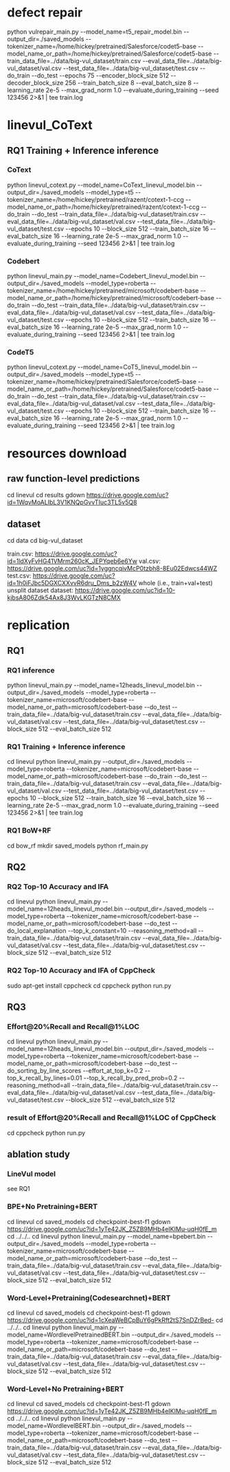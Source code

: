 # defect repair
python vulrepair_main.py   --model_name=t5_repair_model.bin   --output_dir=./saved_models   --tokenizer_name=/home/hickey/pretrained/Salesforce/codet5-base  --model_name_or_path=/home/hickey/pretrained/Salesforce/codet5-base  --train_data_file=../data/big-vul_dataset/train.csv   --eval_data_file=../data/big-vul_dataset/val.csv   --test_data_file=../data/big-vul_dataset/test.csv --do_train --do_test --epochs 75 --encoder_block_size 512  --decoder_block_size 256  --train_batch_size 8  --eval_batch_size 8  --learning_rate 2e-5  --max_grad_norm 1.0 --evaluate_during_training  --seed 123456  2>&1 | tee train.log
# linevul_CoText
## RQ1 Training + Inference inference
### CoText
python linevul_cotext.py   --model_name=CoText_linevul_model.bin  --output_dir=./saved_models   --model_type=t5   --tokenizer_name=/home/hickey/pretrained/razent/cotext-1-ccg   --model_name_or_path=/home/hickey/pretrained/razent/cotext-1-ccg   --do_train   --do_test   --train_data_file=../data/big-vul_dataset/train.csv   --eval_data_file=../data/big-vul_dataset/val.csv   --test_data_file=../data/big-vul_dataset/test.csv   --epochs 10   --block_size 512   --train_batch_size 16   --eval_batch_size 16   --learning_rate 2e-5   --max_grad_norm 1.0   --evaluate_during_training   --seed 123456  2>&1 | tee train.log
### Codebert
python linevul_main.py   --model_name=Codebert_linevul_model.bin  --output_dir=./saved_models   --model_type=roberta   --tokenizer_name=/home/hickey/pretrained/microsoft/codebert-base   --model_name_or_path=/home/hickey/pretrained/microsoft/codebert-base   --do_train   --do_test   --train_data_file=../data/big-vul_dataset/train.csv   --eval_data_file=../data/big-vul_dataset/val.csv   --test_data_file=../data/big-vul_dataset/test.csv   --epochs 10   --block_size 512   --train_batch_size 16   --eval_batch_size 16   --learning_rate 2e-5   --max_grad_norm 1.0   --evaluate_during_training   --seed 123456  2>&1 | tee train.log
### CodeT5
python linevul_cotext.py   --model_name=CoT5_linevul_model.bin  --output_dir=./saved_models   --model_type=t5   --tokenizer_name=/home/hickey/pretrained/Salesforce/codet5-base   --model_name_or_path=/home/hickey/pretrained/Salesforce/codet5-base   --do_train   --do_test   --train_data_file=../data/big-vul_dataset/train.csv   --eval_data_file=../data/big-vul_dataset/val.csv   --test_data_file=../data/big-vul_dataset/test.csv   --epochs 10   --block_size 512   --train_batch_size 16   --eval_batch_size 16   --learning_rate 2e-5   --max_grad_norm 1.0   --evaluate_during_training   --seed 123456  2>&1 | tee train.log
# resources download
## raw function-level predictions
cd linevul
cd results
gdown https://drive.google.com/uc?id=1WqvMoALIbL3V1KNQpGvvTIuc3TL5v5Q8

## dataset
cd data
cd big-vul_dataset

train.csv: https://drive.google.com/uc?id=1ldXyFvHG41VMrm260cK_JEPYqeb6e6Yw
val.csv: https://drive.google.com/uc?id=1yggncqivMcP0tzbh8-8Eu02Edwcs44WZ
test.csv: https://drive.google.com/uc?id=1h0iFJbc5DGXCXXvvR6dru_Dms_b2zW4V
whole (i.e., train+val+test) unsplit dataset dataset: https://drive.google.com/uc?id=10-kjbsA806Zdk54Ax8J3WvLKGTzN8CMX

# replication
## RQ1
### RQ1 inference
python linevul_main.py   --model_name=12heads_linevul_model.bin   --output_dir=./saved_models   --model_type=roberta   --tokenizer_name=microsoft/codebert-base   --model_name_or_path=microsoft/codebert-base   --do_test   --train_data_file=../data/big-vul_dataset/train.csv   --eval_data_file=../data/big-vul_dataset/val.csv   --test_data_file=../data/big-vul_dataset/test.csv   --block_size 512   --eval_batch_size 512

### RQ1 Training + Inference inference
cd linevul
python linevul_main.py   --output_dir=./saved_models   --model_type=roberta   --tokenizer_name=microsoft/codebert-base   --model_name_or_path=microsoft/codebert-base   --do_train   --do_test   --train_data_file=../data/big-vul_dataset/train.csv   --eval_data_file=../data/big-vul_dataset/val.csv   --test_data_file=../data/big-vul_dataset/test.csv   --epochs 10   --block_size 512   --train_batch_size 16   --eval_batch_size 16   --learning_rate 2e-5   --max_grad_norm 1.0   --evaluate_during_training   --seed 123456  2>&1 | tee train.log

### RQ1 BoW+RF
cd bow_rf
mkdir saved_models
python rf_main.py

## RQ2
### RQ2 Top-10 Accuracy and IFA

cd linevul
python linevul_main.py   --model_name=12heads_linevul_model.bin   --output_dir=./saved_models   --model_type=roberta   --tokenizer_name=microsoft/codebert-base   --model_name_or_path=microsoft/codebert-base   --do_test   --do_local_explanation   --top_k_constant=10   --reasoning_method=all   --train_data_file=../data/big-vul_dataset/train.csv   --eval_data_file=../data/big-vul_dataset/val.csv   --test_data_file=../data/big-vul_dataset/test.csv   --block_size 512   --eval_batch_size 512

### RQ2 Top-10 Accuracy and IFA of CppCheck
sudo apt-get install cppcheck
cd cppcheck
python run.py

## RQ3
### Effort@20%Recall and Recall@1%LOC
cd linevul
python linevul_main.py   --model_name=12heads_linevul_model.bin   --output_dir=./saved_models   --model_type=roberta   --tokenizer_name=microsoft/codebert-base   --model_name_or_path=microsoft/codebert-base   --do_test   --do_sorting_by_line_scores   --effort_at_top_k=0.2   --top_k_recall_by_lines=0.01   --top_k_recall_by_pred_prob=0.2   --reasoning_method=all   --train_data_file=../data/big-vul_dataset/train.csv   --eval_data_file=../data/big-vul_dataset/val.csv   --test_data_file=../data/big-vul_dataset/test.csv   --block_size 512   --eval_batch_size 512

### result of Effort@20%Recall and Recall@1%LOC of CppCheck
cd cppcheck
python run.py

## ablation study
### LineVul model
see RQ1

### BPE+No Pretraining+BERT
cd linevul
cd saved_models
cd checkpoint-best-f1
gdown https://drive.google.com/uc?id=1yTe42JK_Z5ZB9MHb4eIKIMu-uqH0fE_m
cd ../../..
cd linevul
python linevul_main.py   --model_name=bpebert.bin   --output_dir=./saved_models   --model_type=roberta   --tokenizer_name=microsoft/codebert-base   --model_name_or_path=microsoft/codebert-base   --do_test   --train_data_file=../data/big-vul_dataset/train.csv   --eval_data_file=../data/big-vul_dataset/val.csv   --test_data_file=../data/big-vul_dataset/test.csv   --block_size 512   --eval_batch_size 512

### Word-Level+Pretraining(Codesearchnet)+BERT
cd linevul
cd saved_models
cd checkpoint-best-f1
gdown https://drive.google.com/uc?id=1cXeaWeBCpBuY6gPkRft2tS7SnDZrBed-
cd ../../..
cd linevul
python linevul_main.py   --model_name=WordlevelPretrainedBERT.bin   --output_dir=./saved_models   --model_type=roberta   --tokenizer_name=microsoft/codebert-base   --model_name_or_path=microsoft/codebert-base   --do_test   --train_data_file=../data/big-vul_dataset/train.csv   --eval_data_file=../data/big-vul_dataset/val.csv   --test_data_file=../data/big-vul_dataset/test.csv   --block_size 512   --eval_batch_size 512

### Word-Level+No Pretraining+BERT
cd linevul
cd saved_models
cd checkpoint-best-f1
gdown https://drive.google.com/uc?id=1yTe42JK_Z5ZB9MHb4eIKIMu-uqH0fE_m
cd ../../..
cd linevul
python linevul_main.py   --model_name=WordlevelBERT.bin   --output_dir=./saved_models   --model_type=roberta   --tokenizer_name=microsoft/codebert-base   --model_name_or_path=microsoft/codebert-base   --do_test   --train_data_file=../data/big-vul_dataset/train.csv   --eval_data_file=../data/big-vul_dataset/val.csv   --test_data_file=../data/big-vul_dataset/test.csv   --block_size 512   --eval_batch_size 512